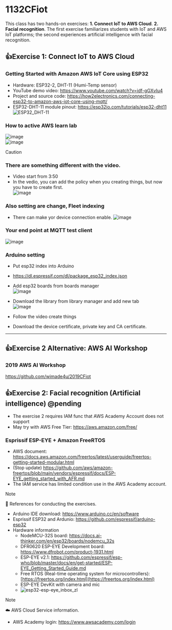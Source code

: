 # 1132CFiot
This class has two hands-on exercises: **1. Connect IoT to AWS Cloud**. **2. Facial recognition**. The first exercise familiarizes students with IoT and AWS IoT platforms; the second experiences artificial intelligence with facial recognition.
## :+1:Exercise 1: Connect IoT to AWS Cloud
### Getting Started with Amazon AWS IoT Core using ESP32 
- Hardware: ESP32-2, DHT-11 (Humi-Temp sensor)
- YouTube demo video: https://www.youtube.com/watch?v=idf-gGXvIu4
- Project and source code: https://how2electronics.com/connecting-esp32-to-amazon-aws-iot-core-using-mqtt/
- ESP32-DHT-11 module pinout: https://esp32io.com/tutorials/esp32-dht11 ![ESP32_DHT-11](https://github.com/iiotntust/1122CFiot/assets/56021651/8e5a4641-ada0-4916-9455-5db77e155f42)
### How to active AWS learn lab
![image](pic/1.png)  
![image](pic/投影片1.JPG)  
> [!CAUTION]
> ### There are something different with the video.
> - Video start from 3:50
> - In the vedio, you can add the policy when you creating things, but now you have to create first.  
> ![image](pic/投影片2.JPG)  
> ### Also setting are change, Fleet indexing
> - There can make yor device connection enable.
> ![image](pic/投影片3.JPG)  
> ### Your end point at MQTT test client
> ![image](pic/投影片4.JPG)  

### Arduino setting
-  Put esp32 index into Arduino
-  https://dl.espressif.com/dl/package_esp32_index.json
-  Add esp32 boards from boards manager  
![image](pic/pic1.jpg)  
- Download the library from library manager and add new tab  
![image](pic/pic.jpg)  

- Follow the video create things
- Download the device certificate, private key and CA certificate.  
---------------------------------------------------
## :+1:Exercise 2 Alternative: AWS AI Workshop
### 2019 AWS AI Workshop
https://github.com/wimade4u/2019CFiot

## :+1:Exercise 2: Facial recognition (Artificial intelligence) @pending
- The exercise 2 requires IAM func that AWS Academy Account does not support
- May try with AWS Free Tier: https://aws.amazon.com/free/
### Esprissif ESP-EYE + Amazon FreeRTOS
 - AWS document: https://docs.aws.amazon.com/freertos/latest/userguide/freertos-getting-started-modular.html
 - (Stop update) https://github.com/aws/amazon-freertos/blob/main/vendors/espressif/docs/ESP-EYE_getting_started_with_AFR.md
 - The IAM service has limited condition use in the AWS Academy account.
> [!Note]
> 🧱 References for conducting the exercises.
- Arduino IDE download: https://www.arduino.cc/en/software
- Esprissif ESP32 and Ardunio: https://github.com/espressif/arduino-esp32
- Hardware information
  - NodeMCU-32S board: https://docs.ai-thinker.com/en/esp32/boards/nodemcu_32s
  - DFR0620 ESP-EYE Development board: https://www.dfrobot.com/product-1931.html
  - ESP-EYE v2.1: https://github.com/espressif/esp-who/blob/master/docs/en/get-started/ESP-EYE_Getting_Started_Guide.md
  - Free RTOS (Real-time operating system for microcontrollers):[https://freertos.org/index.html](https://freertos.org/index.html)
  - ESP-EYE DevKit with camera and mic
  - ![esp32-esp-eye_inbox_zl](https://github.com/iiotntust/1122CFiot/assets/56021651/42f42532-19b6-4e53-8db9-e9a11a687e6e)

> [!Note]
> ☁️ AWS Cloud Service information.
- AWS Academy login: https://www.awsacademy.com/login
